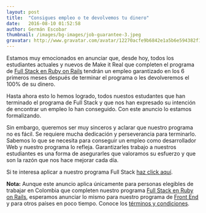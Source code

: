 ```yaml
---
layout: post
title:  "Consigues empleo o te devolvemos tu dinero"
date:   2016-08-10 01:52:58
author: Germán Escobar
thumbnail: /images/bg-images/job-guarantee-3.jpeg
gravatar: http://www.gravatar.com/avatar/12270acfe9b6842e1a5b6e594382f149.jpg?s=80
---
```


Estamos muy emocionados en anunciar que, desde hoy, todos los estudiantes actuales y nuevos de Make it Real que completen el programa de <a href="http://www.makeitreal.camp/full-stack-online?utm_source=blog&utm_medium=post&utm_content=job-guarantee&utm_campaign=full-stack-online" target="_blank">Full Stack en Ruby on Rails</a> tendrán un empleo garantizado en los 6 primeros meses después de terminar el programa o les devolveremos el 100% de su dinero.

Hasta ahora esto lo hemos logrado, todos nuestos estudantes que han terminado el programa de Full Stack y que nos han expresado su intención de encontrar un empleo lo han conseguido. Con este anuncio lo estamos formalizando.

Sin embargo, queremos ser muy sinceros y aclarar que nuestro programa no es fácil. Se requiere mucha dedicación y perseverancia para terminarlo. Sabemos lo que se necesita para conseguir un empleo como desarrollador Web y nuestro programa lo refleja. Garantizarles trabajo a nuestros estudiantes es una forma de asegurarles que valoramos su esfuerzo y que son la razón que nos hace mejorar cada día.

Si te interesa aplicar a nuestro programa Full Stack <a href="http://www.makeitreal.camp/full-stack-online">haz click aquí</a>.

<div style="font-size: 14px;"><strong>Nota:</strong> Aunque este anuncio aplica únicamente para personas elegibles de trabajar en Colombia que completen nuestro programa <a href="http://www.makeitreal.camp/full-stack-online?utm_source=blog&utm_medium=post&utm_content=job-guarantee&utm_campaign=full-stack-online" target="_blank">Full Stack en Ruby on Rails</a>, esperamos anunciar lo mismo para nuestro programa de <a href="http://www.makeitreal.camp/front-end-online?utm_source=blog&utm_medium=post&utm_content=job-guarantee&utm_campaign=full-stack-online" target="_blank">Front End</a> y para otros países en poco tiempo. Conoce los <a href="http://makeitreal.camp/terms/job-guarantee" target="_blank">términos y condiciones</a>.</div>
